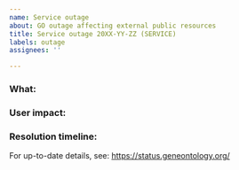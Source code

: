 ```yaml
---
name: Service outage
about: GO outage affecting external public resources
title: Service outage 20XX-YY-ZZ (SERVICE)
labels: outage
assignees: ''

---
```


### What:

### User impact:

### Resolution timeline:

For up-to-date details, see: https://status.geneontology.org/
